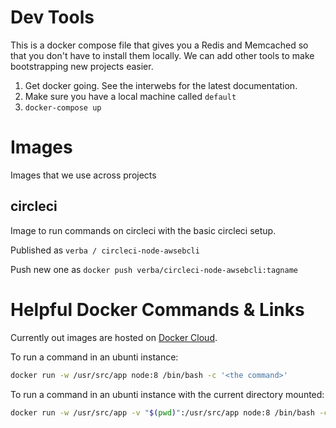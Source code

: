 # Dev Tools

This is a docker compose file that gives you a Redis and Memcached so that 
you don't have to install them locally. We can add other tools to make
bootstrapping new projects easier. 

  1. Get docker going. See the interwebs for the latest documentation.
  2. Make sure you have a local machine called `default`
  3. `docker-compose up`
  
  
  
# Images

Images that we use across projects

## circleci

Image to run commands on circleci with the basic circleci setup.

Published as `verba / circleci-node-awsebcli`

Push new one as `docker push verba/circleci-node-awsebcli:tagname`



# Helpful Docker Commands & Links

Currently out images are hosted on [Docker Cloud](https://cloud.docker.com/swarm/verba/repository/list).

To run a command in an ubunti instance:
```bash
docker run -w /usr/src/app node:8 /bin/bash -c '<the command>'
```

To run a command in an ubunti instance with the current directory mounted:
```bash
docker run -w /usr/src/app -v "$(pwd)":/usr/src/app node:8 /bin/bash -c 'yarn install && yarn build'
```